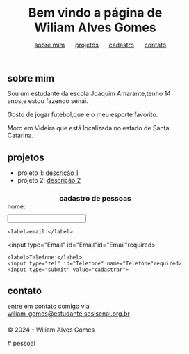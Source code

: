 <!DOCTYPE html>
<html>




<head>
  <title>minha página pessoal</title>
</head>
<style>
  * {
    margin: 0;
    padding: 0;
    box-sizing: border-box;
  }




  body {
    font-family: Arial, - sans-serif;
    background-color: #f4f4f4;
    color: #333;
    line-height: 1.6;
    padding: 20px;
  }




  header {
    background-color: #333;
    color: #fff;
    padding: 10px 0;
    text-align: center;
  }
header ul {
    list-style: none;
  }
 nav ul li {
    display: inline;
    margin: 0 10px;
  }




  nav ul li a {
    color: #fff;
    text-decoration: none;
  }




  section {
    margin: 20px 0;
  }


  section#sobre,
  section#projeto,
  section#cadastro,
  section#contato{
    background-color: #fff;
    padding: 20px;
    border-radius: 20px;
    box-shadow: 0 0 10px rgba(0,0,0,0.1)
  }
  footer{
    <text-align></text-align>: center;
 margin-top: 20px;
  }
 h3 {
      text-align: center;
    }




    form {
      max-width: 400px;
      margin: 20px auto;
      background-color: #fff;
      padding: 20px;
      border-radius: 5px;
      box-shadow: 0 0 10px rgba(0, 0, 0, 0.1);
    }




    label,
    input {
      display: block;
      margin-bottom: 10px;
    }




    input[type="text"],
    input[type="email"],
    input[type="tel"] {
      width: 95%;
      padding: 10px;
      border: 1px solid #ccc;
      border-radius: 5px;
 }




    input[type="submit"] {
      width: 100%;
      padding: 10px;
      border: none;
      border-radius: 5px;
      background-color: #007bff;
      color: #fff;
      cursor: pointer;
    }




    input[type="submit"]:hover {
      background-color: #0056b3;
    }




</style>




<body>
  <header>
    <h1>Bem vindo a página de Wiliam Alves Gomes</h1>
    <nav>
      <ul>
        <li><a href="#sobre">sobre mim</a></li>
        <li><a href="#projeto">projetos</a>
        <li><a href="#cadastro">cadastro</a></li>
        <li><a href="#contato">contato</a></li>
 </ul>
    </nav>
  </header>
  <section id="sobre">
    <h2>sobre mim</h2>
    <p>Sou um estudante da escola Joaquim Amarante,tenho 14 anos,e estou fazendo senai.</p>
   <p>Gosto de jogar futebol,que é o meu esporte favorito.</p>
   <p>Moro em Videira que está localizada no estado de Santa Catarina.</p>






  </section>
  <section id="projeto">
    <h2>projetos</h2>
    <ul>
      <li>projeto 1: <a href="#">descrição 1 </a></li>
      <li>projeto 2: <a href="#">descrição 2 </a></li>
    </ul>
  </section>
  <section id="cadastro">
   <h3>cadastro de pessoas</h3>
  <form>
    <label>nome:</label>
    <input type="text" id="nome" name="nome"required>








    <label>email:</label>
<input type="Email" id="Email"id="Email"required>








    <label>Telefone:</label>
    <input type="tel" id="Telefone" name="Telefone"required>
    <input type="submit" value="cadastrar">








  </form>
  </section>
  <section id="contato">
    <h2>contato</h2>
    <p>entre em contato comigo via <a
        href="mailto:wiliam_gomes@estudante.sesisenai.org.br">wiliam_gomes@estudante.sesisenai.org.br</a></p>
</section>
  <footer>
    <p>&copy; 2024 - Wiliam Alves Gomes</p>
  </footer>
</body>




</html>
# pessoal
